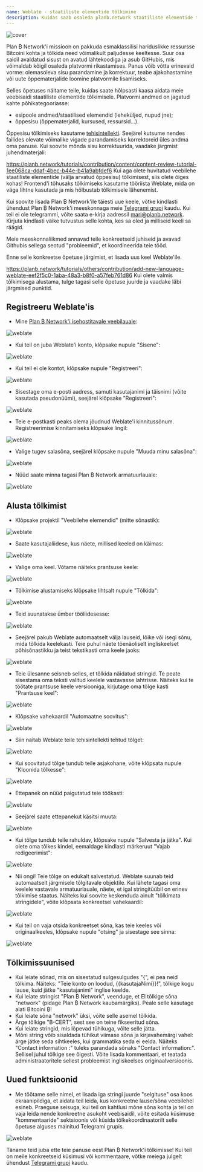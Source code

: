 ```yaml
---
name: Weblate - staatiliste elementide tõlkimine
description: Kuidas saab osaleda planb.network staatiliste elementide tõlkimises?
---
```

![cover](assets/cover.webp)

Plan ₿ Network'i missioon on pakkuda esmaklassilisi hariduslikke ressursse Bitcoini kohta ja tõlkida need võimalikult paljudesse keeltesse. Suur osa saidil avaldatud sisust on avatud lähtekoodiga ja asub GitHubis, mis võimaldab kõigil osaleda platvormi rikastamises. Panus võib võtta erinevaid vorme: olemasoleva sisu parandamine ja korrektuur, teabe ajakohastamine või uute õppematerjalide loomine platvormile lisamiseks.

Selles õpetuses näitame teile, kuidas saate hõlpsasti kaasa aidata meie veebisaidi staatiliste elementide tõlkimisele. Platvormi andmed on jagatud kahte põhikategooriasse:


- esipoole andmed/staatilised elemendid (leheküljed, nupud jne);
- õppesisu (õppematerjalid, kursused, ressursid...).

Õppesisu tõlkimiseks kasutame [tehisintellekti](https://github.com/Asi0Flammeus/LLM-Translator). Seejärel kutsume nendes failides olevate võimalike vigade parandamiseks korrektoreid üles andma oma panuse. Kui soovite mõnda sisu korrektuurida, vaadake järgmist juhendmaterjali:

https://planb.network/tutorials/contribution/content/content-review-tutorial-1ee068ca-ddaf-4bec-b44e-b41a9abfdef6
Kui aga olete huvitatud veebilehe staatiliste elementide (välja arvatud õppesisu) tõlkimisest, siis olete õiges kohas! Frontend'i tõhusaks tõlkimiseks kasutame tööriista Weblate, mida on väga lihtne kasutada ja mis hõlbustab tõlkimisele lähenemist.

Kui soovite lisada Plan ₿ Network'ile täiesti uue keele, võtke kindlasti ühendust Plan ₿ Network'i meeskonnaga meie [Telegrami grupi](https://t.me/PlanBNetwork_ContentBuilder) kaudu. Kui teil ei ole telegrammi, võite saata e-kirja aadressil mari@planb.network. Kirjuta kindlasti väike tutvustus selle kohta, kes sa oled ja milliseid keeli sa räägid.

Meie meeskonnaliikmed annavad teile konkreetseid juhiseid ja avavad Githubis sellega seotud "probleemid", et koordineerida teie tööd.

Enne selle konkreetse õpetuse järgimist, et lisada uus keel Weblate'ile.

https://planb.network/tutorials/others/contribution/add-new-language-weblate-eef2f5c0-1aba-48a3-b8f0-a57feb761d86
Kui olete valmis tõlkimisega alustama, tulge tagasi selle õpetuse juurde ja vaadake läbi järgmised punktid.

## Registreeru Weblate'is


- Mine [Plan ₿ Network'i isehostitavale veebilauale](https://weblate.planb.network/):

![weblate](assets/01.webp)


- Kui teil on juba Weblate'i konto, klõpsake nupule "Sisene":

![weblate](assets/02.webp)


- Kui teil ei ole kontot, klõpsake nupule "Registreeri":

![weblate](assets/03.webp)


- Sisestage oma e-posti aadress, samuti kasutajanimi ja täisnimi (võite kasutada pseudonüümi), seejärel klõpsake "Registreeri":

![weblate](assets/04.webp)


- Teie e-postkasti peaks olema jõudnud Weblate'i kinnitussõnum. Registreerimise kinnitamiseks klõpsake lingil:

![weblate](assets/05.webp)


- Valige tugev salasõna, seejärel klõpsake nupule "Muuda minu salasõna":

![weblate](assets/06.webp)


- Nüüd saate minna tagasi Plan ₿ Network armatuurlauale:

![weblate](assets/07.webp)

## Alusta tõlkimist


- Klõpsake projektil "Veebilehe elemendid" (mitte sõnastik):

![weblate](assets/08.webp)


- Saate kasutajaliidese, kus näete, millised keeled on käimas:

![weblate](assets/09.webp)


- Valige oma keel. Võtame näiteks prantsuse keele:

![weblate](assets/10.webp)


- Tõlkimise alustamiseks klõpsake lihtsalt nupule "Tõlkida":

![weblate](assets/11.webp)


- Teid suunatakse ümber tööliidesesse:

![weblate](assets/12.webp)


- Seejärel pakub Weblate automaatselt välja lauseid, lõike või isegi sõnu, mida tõlkida keelekasti. Teie puhul näete tõenäoliselt ingliskeelset põhisõnastikku ja teist tekstikasti oma keele jaoks:

![weblate](assets/13.webp)


- Teie ülesanne seisneb selles, et tõlkida näidatud stringid. Te peate sisestama oma teksti valitud keelele vastavasse lahtrisse. Näiteks kui te töötate prantsuse keele versiooniga, kirjutage oma tõlge kasti "Prantsuse keel":

![weblate](assets/14.webp)


- Klõpsake vahekaardil "Automaatne soovitus":

![weblate](assets/15.webp)


- Siin näitab Weblate teile tehisintellekti tehtud tõlget:

![weblate](assets/16.webp)


- Kui soovitatud tõlge tundub teile asjakohane, võite klõpsata nupule "Kloonida tõlkesse":

![weblate](assets/17.webp)


- Ettepanek on nüüd paigutatud teie töökasti:

![weblate](assets/18.webp)


- Seejärel saate ettepanekut käsitsi muuta:

![weblate](assets/19.webp)


- Kui tõlge tundub teile rahuldav, klõpsake nupule "Salvesta ja jätka". Kui olete oma tõlkes kindel, eemaldage kindlasti märkeruut "Vajab redigeerimist":

![weblate](assets/20.webp)


- Nii ongi! Teie tõlge on edukalt salvestatud. Weblate suunab teid automaatselt järgmisele tõlgitavale objektile. Kui lähete tagasi oma keelele vastavale armatuurlauale, näete, et igal stringitüübil on erinev tõlkimise staatus. Näiteks kui soovite keskenduda ainult "tõlkimata stringidele", võite klõpsata konkreetsel vahekaardil:

![weblate](assets/21.webp)


- Kui teil on vaja otsida konkreetset sõna, kas teie keeles või originaalkeeles, klõpsake nupule "otsing" ja sisestage see sinna:

![weblate](assets/22.webp)

## Tõlkimissuunised


- Kui leiate sõnad, mis on sisestatud sulgesulgudes "{", ei pea neid tõlkima. Näiteks: "Teie konto on loodud, {{kasutajaNimi}}!", tõlkige kogu lause, kuid jätke "kasutajanimi" inglise keelde.
- Kui leiate stringist "Plan ₿ Network", veenduge, et EI tõlkige sõna "network" (pidage Plan ₿ Network kaubamärgiks). Peale selle kasutage alati Bitcoini ₿!
- Kui leiate sõna "network" üksi, võite selle asemel tõlkida.
- Ärge tõlkige "B-CERT", sest see on teine fikseeritud sõna.
- Kui leiate stringid, mis lõpevad tühikuga, võite selle jätta.
- Mõni string võib sisaldada tühikut viimase sõna ja kirjavahemärgi vahel: ärge jätke seda sihtkeeles, kui grammatika seda ei eelda. Näiteks "Contact information :" tuleks parandada sõnaks "Contact information:". Sellisel juhul tõlkige see õigesti. Võite lisada kommentaari, et teatada administraatoritele sellest probleemist ingliskeelses originaalversioonis.

## Uued funktsioonid


- Me töötame selle nimel, et lisada iga stringi juurde "selgituse" osa koos ekraanipildiga, et aidata teil leida, kus konkreetne lause/sõna veebilehel esineb. Praeguse seisuga, kui teil on kahtlusi mõne sõna kohta ja teil on vaja leida nende konkreetne asukoht veebisaidil, võite esitada küsimuse "kommentaaride" sektsioonis või küsida tõlkekoordinaatorilt selle õpetuse alguses mainitud Telegrami grupis.

![weblate](assets/23.webp)

Täname teid juba ette teie panuse eest Plan ₿ Network'i tõlkimisse! Kui teil on meile konkreetseid küsimusi või kommentaare, võtke meiega julgelt ühendust [Telegrami grupi](https://t.me/PlanBNetwork_ContentBuilder) kaudu.